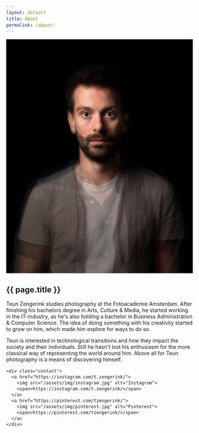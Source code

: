 ```yaml
---
layout: default
title: About
permalink: /about/
---
```


<article class="about">
  <div class="profile">
    <a href="/work/selected/#images-1">
      <img src="/assets/photos/selected/01.jpg" alt="Teun Zengerink">
    </a>
  </div>

  <div class="description">
    <h1>{{ page.title }}</h1>
    <p>Teun Zengerink studies photography at the Fotoacademie Amsterdam. After finishing his bachelors degree in Arts, Culture & Media, he started working in the IT-industry, as he's also holding a bachelor in Business Administration & Computer Science. The idea of doing something with his creativity started to grow on him, which made him explore for ways to do so.</p>
    <p>Teun is interested in technological transitions and how they impact the society and their individuals. Still he hasn't lost his enthusiasm for the more classical way of representing the world around him. Above all for Teun photography is a means of discovering himself.</p>

    <div class="contact">
      <a href="https://instagram.com/t.zengerink/">
        <img src="/assets/img/instagram.jpg" alt="Instagram">
        <span>https://instagram.com/t.zengerink/</span>
      </a>
      <a href="https://pinterest.com/tzengerink/">
        <img src="/assets/img/pinterest.jpg" alt="Pinterest">
        <span>https://pinterest.com/tzengerink/</span>
      </a>
    </div>
  </div>
</article>
